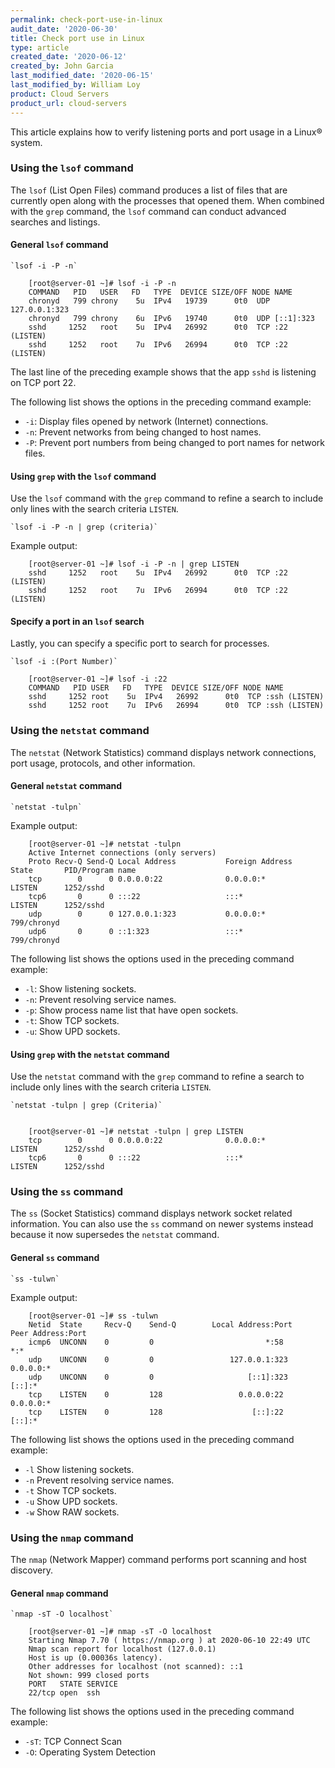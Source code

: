 ```yaml
---
permalink: check-port-use-in-linux
audit_date: '2020-06-30'
title: Check port use in Linux
type: article
created_date: '2020-06-12'
created_by: John Garcia
last_modified_date: '2020-06-15'
last_modified_by: William Loy
product: Cloud Servers
product_url: cloud-servers
---
```


This article explains how to verify listening ports and port usage in a Linux&reg; system.

### Using the `lsof` command

The `lsof` (List Open Files) command produces a list of files that are currently open along with the processes that opened them. When combined with the `grep` command, the `lsof` command can conduct advanced searches and listings.


#### General `lsof` command

    `lsof -i -P -n`

        [root@server-01 ~]# lsof -i -P -n
        COMMAND   PID   USER   FD   TYPE  DEVICE SIZE/OFF NODE NAME
        chronyd   799 chrony    5u  IPv4   19739      0t0  UDP 127.0.0.1:323
        chronyd   799 chrony    6u  IPv6   19740      0t0  UDP [::1]:323
        sshd     1252   root    5u  IPv4   26992      0t0  TCP :22 (LISTEN)
        sshd     1252   root    7u  IPv6   26994      0t0  TCP :22 (LISTEN)

The last line of the preceding example shows that the app `sshd` is listening on TCP port 22.

The following list shows the options in the preceding command example:

-  `-i`: Display files opened by network (Internet) connections.
-  `-n`: Prevent networks from being changed to host names.
-  `-P`: Prevent port numbers from being changed to port names for network files.


#### Using `grep` with the `lsof` command

Use the `lsof` command with the `grep` command to refine a search to include only lines with the search criteria `LISTEN`.

    `lsof -i -P -n | grep (criteria)`

Example output:

        [root@server-01 ~]# lsof -i -P -n | grep LISTEN
        sshd     1252   root    5u  IPv4   26992      0t0  TCP :22 (LISTEN)
        sshd     1252   root    7u  IPv6   26994      0t0  TCP :22 (LISTEN)


#### Specify a port in an `lsof` search

Lastly, you can specify a specific port to search for processes.

    `lsof -i :(Port Number)`

        [root@server-01 ~]# lsof -i :22
        COMMAND   PID USER   FD   TYPE  DEVICE SIZE/OFF NODE NAME
        sshd     1252 root    5u  IPv4   26992      0t0  TCP :ssh (LISTEN)
        sshd     1252 root    7u  IPv6   26994      0t0  TCP :ssh (LISTEN)


### Using the `netstat` command

The `netstat` (Network Statistics) command displays network connections, port usage, protocols, and other information.

#### General `netstat` command

    `netstat -tulpn`

Example output:

        [root@server-01 ~]# netstat -tulpn
        Active Internet connections (only servers)
        Proto Recv-Q Send-Q Local Address           Foreign Address         State       PID/Program name
        tcp        0      0 0.0.0.0:22              0.0.0.0:*               LISTEN      1252/sshd
        tcp6       0      0 :::22                   :::*                    LISTEN      1252/sshd
        udp        0      0 127.0.0.1:323           0.0.0.0:*                           799/chronyd
        udp6       0      0 ::1:323                 :::*                                799/chronyd

The following list shows the options used in the preceding command example:

-  `-l`: Show listening sockets.
-  `-n`: Prevent resolving service names.
-  `-p`: Show process name list that have open sockets.
-  `-t`: Show TCP sockets.
- `-u`: Show UPD sockets.

#### Using `grep` with the `netstat` command

Use the `netstat` command with the `grep` command to refine a search to include only lines with the search criteria `LISTEN`.

    `netstat -tulpn | grep (Criteria)`


        [root@server-01 ~]# netstat -tulpn | grep LISTEN
        tcp        0      0 0.0.0.0:22              0.0.0.0:*               LISTEN      1252/sshd
        tcp6       0      0 :::22                   :::*                    LISTEN      1252/sshd


### Using the `ss` command

The `ss` (Socket Statistics) command displays network socket related information. You can also use the `ss` command on newer systems instead because it now supersedes the `netstat` command.

#### General `ss` command

    `ss -tulwn`

Example output:

        [root@server-01 ~]# ss -tulwn
        Netid  State     Recv-Q    Send-Q        Local Address:Port       Peer Address:Port
        icmp6  UNCONN    0         0                         *:58                    *:*
        udp    UNCONN    0         0                 127.0.0.1:323             0.0.0.0:*
        udp    UNCONN    0         0                     [::1]:323                [::]:*
        tcp    LISTEN    0         128                 0.0.0.0:22              0.0.0.0:*
        tcp    LISTEN    0         128                    [::]:22                 [::]:*

The following list shows the options used in the preceding command example:

-  `-l` Show listening sockets.
-  `-n` Prevent resolving service names.
-  `-t` Show TCP sockets.
-  `-u` Show UPD sockets.
-  `-w` Show RAW sockets.


### Using the `nmap` command

The `nmap` (Network Mapper) command performs port scanning and host discovery.

#### General `nmap` command

    `nmap -sT -O localhost`

        [root@server-01 ~]# nmap -sT -O localhost
        Starting Nmap 7.70 ( https://nmap.org ) at 2020-06-10 22:49 UTC
        Nmap scan report for localhost (127.0.0.1)
        Host is up (0.00036s latency).
        Other addresses for localhost (not scanned): ::1
        Not shown: 999 closed ports
        PORT   STATE SERVICE
        22/tcp open  ssh

The following list shows the options used in the preceding command example:

-  `-sT`: TCP Connect Scan
-  `-O`: Operating System Detection
